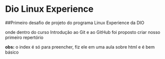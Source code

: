 # Dio Linux Experience
##Primeiro desafio de projeto do programa Linux Experience da DIO
 
onde dentro do curso Introdução ao Git e ao GitHub foi proposto criar nosso primeiro repertório

**obs:** o index é só para preencher, fiz ele em uma aula sobre html e é bem básico
